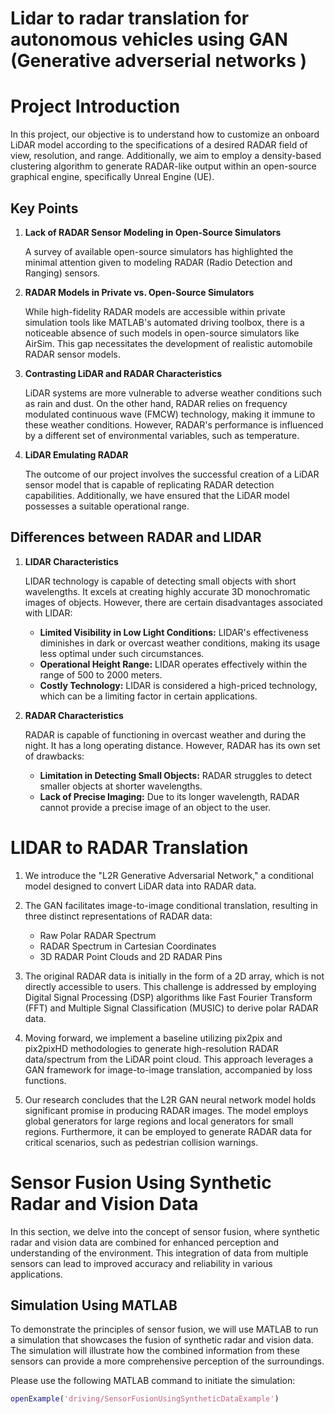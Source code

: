 #  Lidar to radar translation for autonomous vehicles using GAN (Generative adverserial networks )
# Project Introduction

In this project, our objective is to understand how to customize an onboard LiDAR model according to the specifications of a desired RADAR field of view, resolution, and range. Additionally, we aim to employ a density-based clustering algorithm to generate RADAR-like output within an open-source graphical engine, specifically Unreal Engine (UE).

## Key Points

1. **Lack of RADAR Sensor Modeling in Open-Source Simulators**
   
   A survey of available open-source simulators has highlighted the minimal attention given to modeling RADAR (Radio Detection and Ranging) sensors.

2. **RADAR Models in Private vs. Open-Source Simulators**
   
   While high-fidelity RADAR models are accessible within private simulation tools like MATLAB's automated driving toolbox, there is a noticeable absence of such models in open-source simulators like AirSim. This gap necessitates the development of realistic automobile RADAR sensor models.

3. **Contrasting LiDAR and RADAR Characteristics**
   
   LiDAR systems are more vulnerable to adverse weather conditions such as rain and dust. On the other hand, RADAR relies on frequency modulated continuous wave (FMCW) technology, making it immune to these weather conditions. However, RADAR's performance is influenced by a different set of environmental variables, such as temperature.

4. **LiDAR Emulating RADAR**
   
   The outcome of our project involves the successful creation of a LiDAR sensor model that is capable of replicating RADAR detection capabilities. Additionally, we have ensured that the LiDAR model possesses a suitable operational range.


## Differences between RADAR and LIDAR

1. **LIDAR Characteristics**

   LIDAR technology is capable of detecting small objects with short wavelengths. It excels at creating highly accurate 3D monochromatic images of objects. However, there are certain disadvantages associated with LIDAR:

   - **Limited Visibility in Low Light Conditions:** LIDAR's effectiveness diminishes in dark or overcast weather conditions, making its usage less optimal under such circumstances.
   - **Operational Height Range:** LIDAR operates effectively within the range of 500 to 2000 meters.
   - **Costly Technology:** LIDAR is considered a high-priced technology, which can be a limiting factor in certain applications.

2. **RADAR Characteristics**

   RADAR is capable of functioning in overcast weather and during the night. It has a long operating distance. However, RADAR has its own set of drawbacks:

   - **Limitation in Detecting Small Objects:** RADAR struggles to detect smaller objects at shorter wavelengths.
   - **Lack of Precise Imaging:** Due to its longer wavelength, RADAR cannot provide a precise image of an object to the user.

# LIDAR to RADAR Translation

1. We introduce the "L2R Generative Adversarial Network," a conditional model designed to convert LiDAR data into RADAR data.

2. The GAN facilitates image-to-image conditional translation, resulting in three distinct representations of RADAR data:
   - Raw Polar RADAR Spectrum
   - RADAR Spectrum in Cartesian Coordinates
   - 3D RADAR Point Clouds and 2D RADAR Pins

3. The original RADAR data is initially in the form of a 2D array, which is not directly accessible to users. This challenge is addressed by employing Digital Signal Processing (DSP) algorithms like Fast Fourier Transform (FFT) and Multiple Signal Classification (MUSIC) to derive polar RADAR data.

4. Moving forward, we implement a baseline utilizing pix2pix and pix2pixHD methodologies to generate high-resolution RADAR data/spectrum from the LiDAR point cloud. This approach leverages a GAN framework for image-to-image translation, accompanied by loss functions.

5. Our research concludes that the L2R GAN neural network model holds significant promise in producing RADAR images. The model employs global generators for large regions and local generators for small regions. Furthermore, it can be employed to generate RADAR data for critical scenarios, such as pedestrian collision warnings.

# Sensor Fusion Using Synthetic Radar and Vision Data

In this section, we delve into the concept of sensor fusion, where synthetic radar and vision data are combined for enhanced perception and understanding of the environment. This integration of data from multiple sensors can lead to improved accuracy and reliability in various applications.

## Simulation Using MATLAB

To demonstrate the principles of sensor fusion, we will use MATLAB to run a simulation that showcases the fusion of synthetic radar and vision data. The simulation will illustrate how the combined information from these sensors can provide a more comprehensive perception of the surroundings.

Please use the following MATLAB command to initiate the simulation:

```matlab
openExample('driving/SensorFusionUsingSyntheticDataExample')
